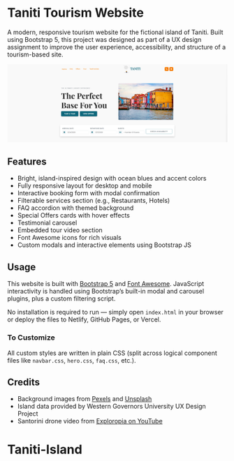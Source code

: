 # Taniti Tourism Website

A modern, responsive tourism website for the fictional island of Taniti. Built using Bootstrap 5, this project was designed as part of a UX design assignment to improve the user experience, accessibility, and structure of a tourism-based site.

<img src="./images/screenshot.png" alt="Taniti Website Screenshot" />

## Features

- Bright, island-inspired design with ocean blues and accent colors
- Fully responsive layout for desktop and mobile
- Interactive booking form with modal confirmation
- Filterable services section (e.g., Restaurants, Hotels)
- FAQ accordion with themed background
- Special Offers cards with hover effects
- Testimonial carousel
- Embedded tour video section
- Font Awesome icons for rich visuals
- Custom modals and interactive elements using Bootstrap JS

## Usage

This website is built with [Bootstrap 5](https://getbootstrap.com/) and [Font Awesome](https://fontawesome.com/). JavaScript interactivity is handled using Bootstrap’s built-in modal and carousel plugins, plus a custom filtering script.

No installation is required to run — simply open `index.html` in your browser or deploy the files to Netlify, GitHub Pages, or Vercel.

### To Customize

All custom styles are written in plain CSS (split across logical component files like `navbar.css`, `hero.css`, `faq.css`, etc.).

## Credits

- Background images from [Pexels](https://www.pexels.com) and [Unsplash](https://unsplash.com)
- Island data provided by Western Governors University UX Design Project
- Santorini drone video from [Exploropia on YouTube](https://www.youtube.com/watch?v=4zAEDLwl9HI)
# Taniti-Island
